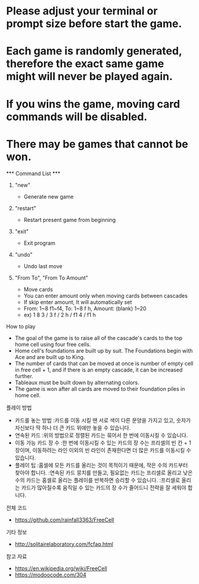 # Please adjust your terminal or prompt size before start the game.
# Each game is randomly generated, therefore the exact same game might will never be played again.
# If you wins the game, moving card commands will be disabled.
# There may be games that cannot be won.


*** Command List ***
1. "new"
   - Generate new game

2. "restart"
   - Restart present game from beginning

3. "exit"
   - Exit program

4. "undo"
   - Undo last move

5. "From To", "From To Amount"
   - Move cards
   - You can enter amount only when moving cards between cascades
   - If skip enter amount, It will automatically set
   - From: 1~8 f1~f4, To: 1~8 f h, Amount: (blank) 1~20
   - ex) 1 8 3 / 3 f / 2 h / f1 4 / f1 h


How to play
   - The goal of the game is to raise all of the cascade's cards 
     to the top home cell using four free cells.
   - Home cell's foundations are built up by suit. The Foundations 
     begin with Ace and are built up to King.
   - The number of cards that can be moved at once is number of empty cell in free cell + 1,
     and if there is an empty cascade, it can be increased further.
   - Tableaux must be built down by alternating colors.
   - The game is won after all cards are moved to their foundation piles in home cell.

플레이 방법
   - 카드를 놓는 방법
   :카드를 이동 시킬 땐 서로 색이 다른 문양을 가지고 있고, 숫자가 자신보다 딱 하나 더 큰 카드 위에만 놓을 수 있습니다.
   - 연속된 카드
   :위의 방법으로 정렬된 카드는 묶어서 한 번에 이동시킬 수 있습니다.
   - 이동 가능 카드 장 수
   :한 번에 이동시킬 수 있는 카드의 장 수는 프리셀의 빈 칸 + 1장이며, 이동하려는 라인 이외의 빈 라인이
    존재한다면 더 많은 카드를 이동시킬 수 있습니다.
   - 플레이 팁
   :홈셀에 모든 카드를 올리는 것이 목적이기 때문에, 작은 수의 카드부터 찾아야 합니다.
   :연속된 카드 뭉치를 만들고, 필요없는 카드는 프리셀로 올리고 낮은 수의 카드는 홈셀로 올리는 플레이를 반복하면
    승리할 수 있습니다.
   :프리셀로 올리는 카드가 많아질수록 움직일 수 있는 카드의 장 수가 줄어드니 전략을 잘 세워야 합니다.


전체 코드
- https://github.com/rainfall3363/FreeCell

기타 정보
- http://solitairelaboratory.com/fcfaq.html

참고 자료
- https://en.wikipedia.org/wiki/FreeCell
- https://modoocode.com/304

